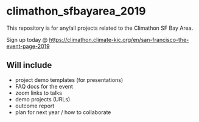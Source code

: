# climathon_sfbayarea_2019
This repository is for any/all projects related to the Climathon SF Bay Area. 

Sign up today @ https://climathon.climate-kic.org/en/san-francisco-the-event-page-2019

## Will include
* project demo templates (for presentations)
* FAQ docs for the event 
* zoom links to talks
* demo projects (URLs) 
* outcome report 
* plan for next year / how to collaborate 

